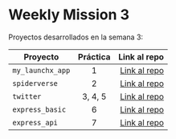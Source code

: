 # Weekly Mission 3

Proyectos desarrollados en la semana 3:

| Proyecto         | Práctica |                                               Link al repo |
| ---------------- | :------: | ---------------------------------------------------------: |
| `my_launchx_app` |    1     | [Link al repo](https://github.com/MarioMog/my_launchx_app) |
| `spiderverse`    |    2     |    [Link al repo](https://github.com/MarioMog/spiderverse) |
| `twitter`        | 3, 4, 5  |        [Link al repo](https://github.com/MarioMog/twitter) |
| `express_basic`  |    6     |  [Link al repo](https://github.com/MarioMog/express_basic) |
| `express_api`    |    7     |    [Link al repo](https://github.com/MarioMog/express_api) |
